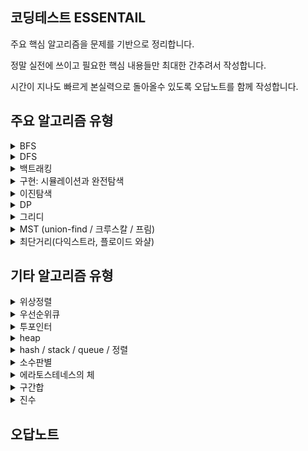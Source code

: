 ## 코딩테스트 ESSENTAIL
주요 핵심 알고리즘을 문제를 기반으로 정리합니다. 

정말 실전에 쓰이고 필요한 핵심 내용들만 최대한 간추려서 작성합니다.

시간이 지나도 빠르게 본실력으로 돌아올수 있도록 오답노트를 함께 작성합니다.

## 주요 알고리즘 유형
<details>
<summary> BFS </summary>
  
### 핵심개념
---

### 시간복잡도
---

### 핵심코드
---

### 문제1
---

### 문제2
---

</details>

<details>
<summary> DFS </summary>
  dsa
</details>

<details>
<summary> 백트래킹 </summary>
  dsa
</details>

<details>
<summary> 구현: 시뮬레이션과 완전탐색 </summary>
  https://www.youtube.com/watch?v=2zjoKjt97vQ&list=PLRx0vPvlEmdAghTr5mXQxGpHjWqSz0dgC&index=2
</details>

<details>
<summary> 이진탐색 </summary>
  dsa
</details>

<details>
<summary> DP </summary>
  dsa
</details>

<details>
<summary> 그리디 </summary>
  dsa
</details>

<details>
<summary> MST (union-find / 크루스칼 / 프림) </summary>
  union-find / 크루
</details>

<details>
<summary> 최단거리(다익스트라, 플로이드 와샬) </summary>
ㄴㅇㅁ
</details>

## 기타 알고리즘 유형
<details>
<summary> 위상정렬 </summary>
ㄴㅇㅁ
</details>

<details>
<summary> 우선순위큐 </summary>
ㄴㅇㅁ
</details>

<details>
<summary> 투포인터 </summary>
ㄴㅇㅁ
</details>

<details>
<summary> heap </summary>
ㄴㅇㅁ
</details>

<details>
<summary> hash / stack / queue / 정렬 </summary>
ㄴㅇㅁ
</details>

<details>
<summary> 소수판별 </summary>
ㄴㅇㅁ
</details>

<details>
<summary> 에라토스테네스의 체 </summary>
ㄴㅇㅁ
</details>

<details>
<summary> 구간합 </summary>
ㄴㅇㅁ
</details>

<details>
<summary> 진수 </summary>
ㄴㅇㅁ
</details>

## 오답노트







